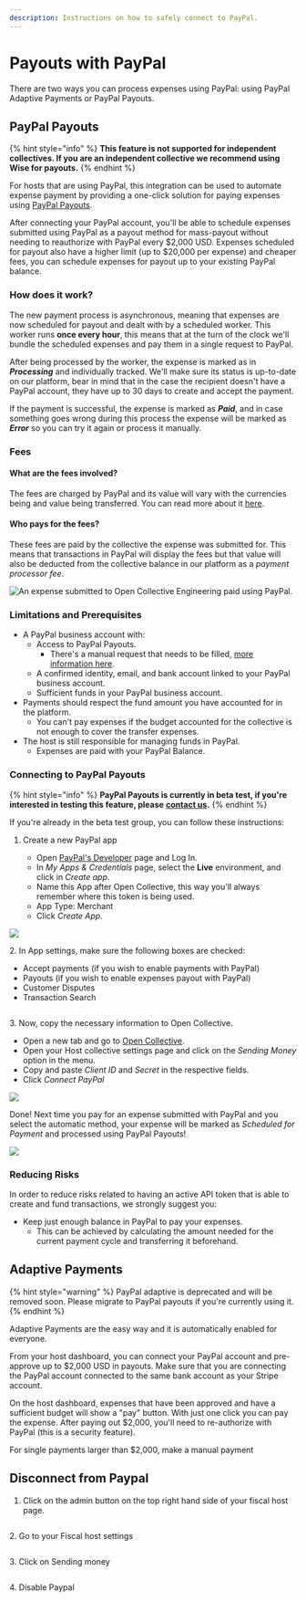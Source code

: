 ```yaml
---
description: Instructions on how to safely connect to PayPal.
---
```


# Payouts with PayPal

There are two ways you can process expenses using PayPal: using PayPal Adaptive Payments or PayPal Payouts.

## PayPal Payouts

{% hint style="info" %}
**This feature is not supported for independent collectives. If you are an independent collective we recommend using Wise for payouts.**
{% endhint %}

For hosts that are using PayPal, this integration can be used to automate expense payment by providing a one-click solution for paying expenses using [PayPal Payouts](https://developer.paypal.com/docs/payouts/).

After connecting your PayPal account, you'll be able to schedule expenses submitted using PayPal as a payout method for mass-payout without needing to reauthorize with PayPal every $2,000 USD. Expenses scheduled for payout also have a higher limit (up to $20,000 per expense) and cheaper fees, you can schedule expenses for payout up to your existing PayPal balance.

### How does it work?

The new payment process is asynchronous, meaning that expenses are now scheduled for payout and dealt with by a scheduled worker. This worker runs **once every hour**, this means that at the turn of the clock we'll bundle the scheduled expenses and pay them in a single request to PayPal.

After being processed by the worker, the expense is marked as in _**Processing**_ and individually tracked. We'll make sure its status is up-to-date on our platform, bear in mind that in the case the recipient doesn't have a PayPal account, they have up to 30 days to create and accept the payment.

If the payment is successful, the expense is marked as _**Paid**_, and in case something goes wrong during this process the expense will be marked as _**Error**_ so you can try it again or process it manually.

### Fees

#### What are the fees involved?

The fees are charged by PayPal and its value will vary with the currencies being and value being transferred. You can read more about it [here](https://developer.paypal.com/docs/payouts/standard/reference/fees/).

#### Who pays for the fees?

These fees are paid by the collective the expense was submitted for. This means that transactions in PayPal will display the fees but that value will also be deducted from the collective balance in our platform as a _payment processor fee_.

![An expense submitted to Open Collective Engineering paid using PayPal.](<../../.gitbook/assets/image (26).png>)

### Limitations and Prerequisites

* A PayPal business account with:
  * Access to PayPal Payouts.
    * There's a manual request that needs to be filled, [more information here](https://developer.paypal.com/docs/payouts/standard/integrate-api/#link-knowbeforeyoucode).
  * A confirmed identity, email, and bank account linked to your PayPal business account.
  * Sufficient funds in your PayPal business account.
* Payments should respect the fund amount you have accounted for in the platform.
  * You can't pay expenses if the budget accounted for the collective is not enough to cover the transfer expenses.
* The host is still responsible for managing funds in PayPal.
  * Expenses are paid with your PayPal Balance.

### Connecting to PayPal Payouts

{% hint style="info" %}
**PayPal Payouts is currently in beta test, if you're interested in testing this feature, please** [**contact us**](https://opencollective.com/contact)**.**&#x20;
{% endhint %}

If you're already in the beta test group, you can follow these instructions:

1.  Create a new PayPal app

    * Open [PayPal's Developer](https://developer.paypal.com/developer/applications/) page and Log In.
    * In _My Apps & Credentials_ page, select the **Live** environment, and click in _Create app_.

    <img src="../../.gitbook/assets/image (25).png" alt="" data-size="original">

    * Name this App after Open Collective, this way you'll always remember where this token is being used.
    * App Type: Merchant
    * Click _Create App._

![](../../.gitbook/assets/screen-record-from-2020-07-10-13.30.21.gif)

2\. In App settings, make sure the following boxes are checked:

* Accept payments (if you wish to enable payments with PayPal)
* Payouts (if you wish to enable expenses payout with PayPal)
* Customer Disputes
* Transaction Search

<figure><img src="../../.gitbook/assets/image (17) (1).png" alt=""><figcaption></figcaption></figure>

3\. Now, copy the necessary information to Open Collective.

* Open a new tab and go to [Open Collective](https://www.opencollective.com).
* Open your Host collective settings page and click on the _Sending Money_ option in the menu.
* Copy and paste _Client ID_ and _Secret_ in the respective fields.
* Click _Connect PayPal_

![](../../.gitbook/assets/peek-2021-04-15-16-00.gif)

Done! Next time you pay for an expense submitted with PayPal and you select the automatic method, your expense will be marked as _Scheduled for Payment_ and processed using PayPal Payouts!

![](<../../.gitbook/assets/image (39).png>)

### Reducing Risks

In order to reduce risks related to having an active API token that is able to create and fund transactions, we strongly suggest you:

* Keep just enough balance in PayPal to pay your expenses.
  * This can be achieved by calculating the amount needed for the current payment cycle and transferring it beforehand.

## Adaptive Payments

{% hint style="warning" %}
PayPal adaptive is deprecated and will be removed soon. Please migrate to PayPal payouts if you're currently using it.
{% endhint %}

Adaptive Payments are the easy way and it is automatically enabled for everyone.

From your host dashboard, you can connect your PayPal account and pre-approve up to $2,000 USD in payouts. Make sure that you are connecting the PayPal account connected to the same bank account as your Stripe account.

On the host dashboard, expenses that have been approved and have a sufficient budget will show a "pay" button. With just one click you can pay the expense. After paying out $2,000, you'll need to re-authorize with PayPal (this is a security feature).

For single payments larger than $2,000, make a manual payment

## Disconnect from Paypal&#x20;

1. Click on the admin button on the top right hand side of your fiscal host page.&#x20;

<figure><img src="../../.gitbook/assets/fiscalhosts_payouts_paypal_disable_2022_09_19.png" alt=""><figcaption></figcaption></figure>

2\. Go to your Fiscal host settings

<figure><img src="../../.gitbook/assets/fiscalhost_payouts_paypal_settings.png" alt=""><figcaption></figcaption></figure>

&#x20;



3\. Click on Sending money

&#x20;

<figure><img src="../../.gitbook/assets/fiscalhost_payouts_paypal_sendingmoney_2022_09_19.png" alt=""><figcaption></figcaption></figure>



4\. Disable Paypal&#x20;

<figure><img src="../../.gitbook/assets/fiscalhost_payouts_paypal_2022_09_19.png" alt=""><figcaption></figcaption></figure>
